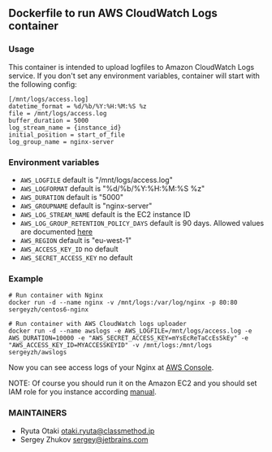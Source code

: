 ## Dockerfile to run AWS CloudWatch Logs container

### Usage

This container is intended to upload logfiles to Amazon CloudWatch Logs service.
If you don't set any environment variables, container will start with the following config:

```
[/mnt/logs/access.log]
datetime_format = %d/%b/%Y:%H:%M:%S %z
file = /mnt/logs/access.log
buffer_duration = 5000
log_stream_name = {instance_id}
initial_position = start_of_file
log_group_name = nginx-server
```

### Environment variables

* `AWS_LOGFILE` default is "/mnt/logs/access.log"
* `AWS_LOGFORMAT` default is "%d/%b/%Y:%H:%M:%S %z"
* `AWS_DURATION` default is "5000"
* `AWS_GROUPNAME` default is "nginx-server"
* `AWS_LOG_STREAM_NAME` default is the EC2 instance ID
* `AWS_LOG_GROUP_RETENTION_POLICY_DAYS` default is 90 days. Allowed values are documented [here](http://docs.aws.amazon.com/cli/latest/reference/logs/put-retention-policy.html)
* `AWS_REGION` default is "eu-west-1"
* `AWS_ACCESS_KEY_ID` no default
* `AWS_SECRET_ACCESS_KEY` no default

### Example

```
# Run container with Nginx
docker run -d --name nginx -v /mnt/logs:/var/log/nginx -p 80:80 sergeyzh/centos6-nginx

# Run container with AWS CloudWatch logs uploader
docker run -d --name awslogs -e AWS_LOGFILE=/mnt/logs/access.log -e AWS_DURATION=10000 -e "AWS_SECRET_ACCESS_KEY=mYsEcReTaCcEsSkEy" -e "AWS_ACCESS_KEY_ID=MYACCESSKEYID" -v /mnt/logs:/mnt/logs sergeyzh/awslogs
```

Now you can see access logs of your Nginx at [AWS Console](https://console.aws.amazon.com/cloudwatch/home?region=us-east-1#logs:). 

NOTE: Of course you should run it on the Amazon EC2 and you should set IAM role for you instance according [manual](http://docs.aws.amazon.com/AmazonCloudWatch/latest/DeveloperGuide/QuickStartEC2Instance.html).

### MAINTAINERS

* Ryuta Otaki <otaki.ryuta@classmethod.jp>
* Sergey Zhukov <sergey@jetbrains.com>
